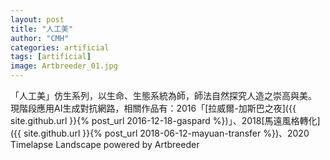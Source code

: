 ```yaml
---
layout: post
title: "人工美"
author: "CMH"
categories: artificial
tags: [artificial]
image: Artbreeder_01.jpg
---
```


「人工美」仿生系列，以生命、生態系統為師，師法自然探究人造之崇高與美。  
現階段應用AI生成對抗網路，相關作品有：2016「[拉威爾-加斯巴之夜]({{ site.github.url }}{% post_url 2016-12-18-gaspard %})」、2018[馬遠風格轉化]({{ site.github.url }}{% post_url 2018-06-12-mayuan-transfer %})、2020 Timelapse Landscape powered by Artbreeder
